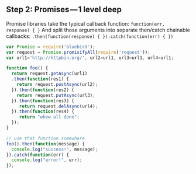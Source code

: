 ## Step 2: Promises — 1 level deep

Promise libraries take the typical callback function:
`function(err, response) { }`
And split those arguments into separate then/catch chainable callbacks:
`.then(function(response) { }).catch(function(err) { })`

```js
var Promise = require('bluebird');
var request = Promise.promisifyAll(require('request'));
var url1='http://httpbin.org/', url2=url1, url3=url1, url4=url1;

function foo() {
  return request.getAsync(url1)
  .then(function(res1) {
    return request.postAsync(url2);
  }).then(function(res2) {
    return request.putAsync(url3);
  }).then(function(res3) {
     return request.delAsync(url4);
  }).then(function(res4) {
     return "whew all done";
  });
}

// use that function somewhere
foo().then(function(message) {
  console.log("success!", message);
}).catch(function(err) {
  console.log("error!", err);
});
```
